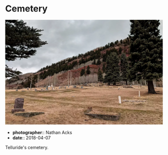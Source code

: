 # Cemetery

![A mountain cemetery](assets/2018-04-07-cemetery.webp)

* **photographer**:: Nathan Acks  
* **date**:: 2018-04-07

Telluride's cemetery.
